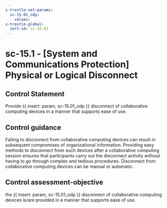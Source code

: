 ```yaml
---
x-trestle-set-params:
  sc-15.01_odp:
    values:
x-trestle-global:
  sort-id: sc-15.01
---
```


# sc-15.1 - \[System and Communications Protection\] Physical or Logical Disconnect

## Control Statement

Provide {{ insert: param, sc-15.01_odp }} disconnect of collaborative computing devices in a manner that supports ease of use.

## Control guidance

Failing to disconnect from collaborative computing devices can result in subsequent compromises of organizational information. Providing easy methods to disconnect from such devices after a collaborative computing session ensures that participants carry out the disconnect activity without having to go through complex and tedious procedures. Disconnect from collaborative computing devices can be manual or automatic.

## Control assessment-objective

the {{ insert: param, sc-15.01_odp }} disconnect of collaborative computing devices is/are provided in a manner that supports ease of use.
